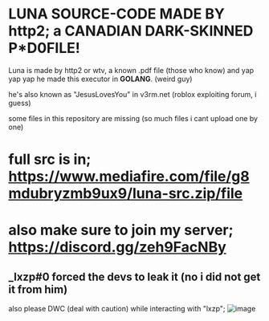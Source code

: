 # LUNA SOURCE-CODE MADE BY http2; a CANADIAN DARK-SKINNED P*D0FILE!

Luna is made by http2 or wtv, a known .pdf file (those who know) and yap yap yap he made this executor in **GOLANG**. (weird guy)

he's also known as "JesusLovesYou" in v3rm.net (roblox exploiting forum, i guess)

some files in this repository are missing (so much files i cant upload one by one)

# full src is in; https://www.mediafire.com/file/g8mdubryzmb9ux9/luna-src.zip/file

# also make sure to join my server; https://discord.gg/zeh9FacNBy

## _lxzp#0 forced the devs to leak it (no i did not get it from him)
also please DWC (deal with caution) while interacting with "lxzp";
![image](https://github.com/user-attachments/assets/1bf046cb-5eb3-40fa-8cb6-771a546dcf80)
